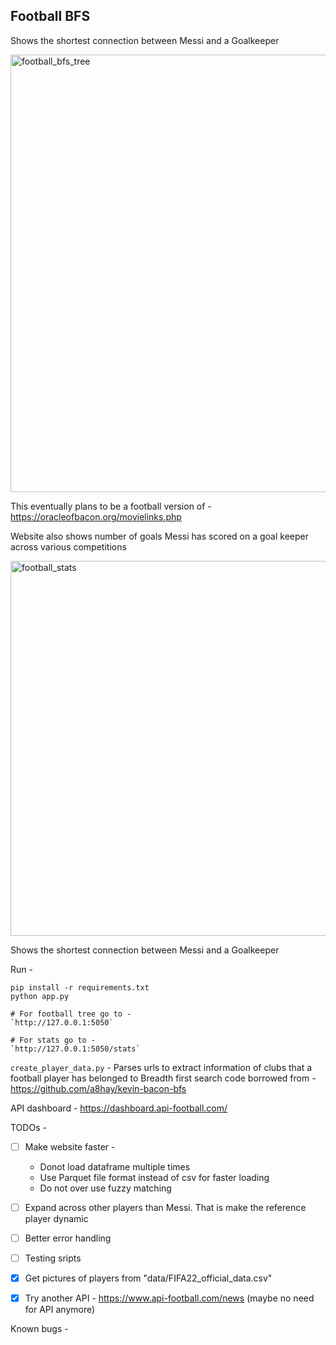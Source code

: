 
## Football BFS


Shows the shortest connection between Messi and a Goalkeeper


<img width="700" alt="football_bfs_tree" src="https://user-images.githubusercontent.com/34306898/208472128-bc3f5936-6a86-485f-aacc-8937f16a9496.png">


This eventually plans to be a football version of - https://oracleofbacon.org/movielinks.php



 Website also shows number of goals Messi has scored on a goal keeper across various competitions

<img width="600" alt="football_stats" src="https://user-images.githubusercontent.com/34306898/208269586-0ca92a35-b229-4a95-a81b-1acb636b47df.png">


Shows the shortest connection between Messi and a Goalkeeper

Run -
```
pip install -r requirements.txt
python app.py

# For football tree go to - 
`http://127.0.0.1:5050`

# For stats go to - 
`http://127.0.0.1:5050/stats`
```

`create_player_data.py` - Parses urls to extract information of clubs that a football player has belonged to
Breadth first search code borrowed from - https://github.com/a8hay/kevin-bacon-bfs

API dashboard - https://dashboard.api-football.com/

TODOs -

- [ ] Make website faster - 
    - Donot load dataframe multiple times
    - Use Parquet file format instead of csv for faster loading
    - Do not over use fuzzy matching
- [ ] Expand across other players than Messi. That is make the reference player dynamic 
- [ ] Better error handling 
- [ ] Testing sripts
- [x] Get pictures of players from "data/FIFA22_official_data.csv"
- [x] Try another API - https://www.api-football.com/news (maybe no need for API anymore)


Known bugs -

